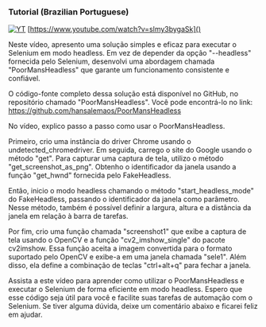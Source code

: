 ### Tutorial (Brazilian Portuguese)

[![YT](https://i.ytimg.com/vi/slmy3bygaSk/maxresdefault.jpg)](https://www.youtube.com/watch?v=slmy3bygaSk)
[https://www.youtube.com/watch?v=slmy3bygaSk]()

Neste vídeo, apresento uma solução simples e eficaz para executar o Selenium em modo headless. Em vez de depender da opção "--headless" fornecida pelo Selenium, desenvolvi uma abordagem chamada "PoorMansHeadless" que garante um funcionamento consistente e confiável.

O código-fonte completo dessa solução está disponível no GitHub, no repositório chamado "PoorMansHeadless". Você pode encontrá-lo no link: https://github.com/hansalemaos/PoorMansHeadless

No vídeo, explico passo a passo como usar o PoorMansHeadless. 

 Primeiro, crio uma instância do driver Chrome usando o undetected_chromedriver. Em seguida, carrego o site do Google usando o método "get". Para capturar uma captura de tela, utilizo o método "get_screenshot_as_png". Obtenho o identificador da janela usando a função "get_hwnd" fornecida pelo FakeHeadless.

Então, inicio o modo headless chamando o método "start_headless_mode" do FakeHeadless, passando o identificador da janela como parâmetro. Nesse método, também é possível definir a largura, altura e a distância da janela em relação à barra de tarefas.

Por fim, crio uma função chamada "screenshot1" que exibe a captura de tela usando o OpenCV e a função "cv2_imshow_single" do pacote cv2imshow. Essa função aceita a imagem convertida para o formato suportado pelo OpenCV e exibe-a em uma janela chamada "sele1". Além disso, ela define a combinação de teclas "ctrl+alt+q" para fechar a janela.

Assista a este vídeo para aprender como utilizar o PoorMansHeadless e executar o Selenium de forma eficiente em modo headless. Espero que esse código seja útil para você e facilite suas tarefas de automação com o Selenium. Se tiver alguma dúvida, deixe um comentário abaixo e ficarei feliz em ajudar.

